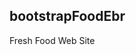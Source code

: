 ## bootstrapFoodEbr

<p>Fresh Food Web Site</p>

<!-- ![](./travelEbr.gif) -->
<img src="../FreshFoodEbr.gif" alt="">

